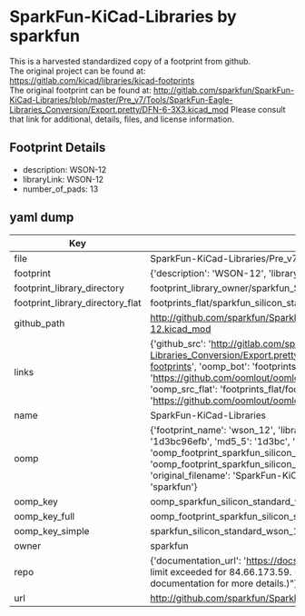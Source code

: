 # SparkFun-KiCad-Libraries by sparkfun  
This is a harvested standardized copy of a footprint from github.  
The original project can be found at:  
https://gitlab.com/kicad/libraries/kicad-footprints  
The original footprint can be found at:
http://gitlab.com/sparkfun/SparkFun-KiCad-Libraries/blob/master/Pre_v7/Tools/SparkFun-Eagle-Libraries_Conversion/Export.pretty/DFN-6-3X3.kicad_mod
Please consult that link for additional, details, files, and license information.  
## Footprint Details
* description: WSON-12  
* libraryLink: WSON-12  
* number_of_pads: 13  
## yaml dump  
| Key | Value |  
| --- | --- |  
| file | SparkFun-KiCad-Libraries/Pre_v7/Footprints/Silicon-Standard.pretty/WSON-12.kicad_mod |  
| footprint | {'description': 'WSON-12', 'libraryLink': 'WSON-12', 'number_of_pads': 13} |  
| footprint_library_directory | footprint_library_owner/sparkfun_SparkFun-KiCad-Libraries |  
| footprint_library_directory_flat | footprints_flat/sparkfun_silicon_standard_wson_12/working |  
| github_path | http://github.com/sparkfun/SparkFun-KiCad-Libraries/blob/master/Pre_v7/Footprints/Silicon-Standard.pretty/WSON-12.kicad_mod |  
| links | {'github_src': 'http://gitlab.com/sparkfun/SparkFun-KiCad-Libraries/blob/master/Pre_v7/Tools/SparkFun-Eagle-Libraries_Conversion/Export.pretty/DFN-6-3X3.kicad_mod', 'github_src_repo': 'https://gitlab.com/kicad/libraries/kicad-footprints', 'oomp_bot': 'footprints/sparkfun_silicon_standard_wson_12/working', 'oomp_bot_github': 'https://github.com/oomlout/oomlout_oomp_footprint_bot/tree/main/footprints/sparkfun_silicon_standard_wson_12/working', 'oomp_src_flat': 'footprints_flat/footprints_flat/sparkfun_silicon_standard_wson_12/working', 'oomp_src_flat_github': 'https://github.com/oomlout/oomlout_oomp_footprint_src/tree/main/footprints_flat/sparkfun_silicon_standard_wson_12/working'} |  
| name | SparkFun-KiCad-Libraries |  
| oomp | {'footprint_name': 'wson_12', 'library_name': 'silicon_standard', 'md5': '1d3bc96efb94b0ebe6b90833e0324cc6', 'md5_10': '1d3bc96efb', 'md5_5': '1d3bc', 'md5_6': '1d3bc9', 'oomp_key': 'oomp_sparkfun_silicon_standard_wson_12', 'oomp_key_extra': 'oomp_footprint_sparkfun_silicon_standard_wson_12', 'oomp_key_full': 'oomp_footprint_sparkfun_silicon_standard_wson_12_1d3bc9', 'oomp_key_simple': 'sparkfun_silicon_standard_wson_12', 'original_filename': 'SparkFun-KiCad-Libraries/Pre_v7/Footprints/Silicon-Standard.pretty/WSON-12.kicad_mod', 'owner_name': 'sparkfun'} |  
| oomp_key | oomp_sparkfun_silicon_standard_wson_12 |  
| oomp_key_full | oomp_footprint_sparkfun_silicon_standard_wson_12 |  
| oomp_key_simple | sparkfun_silicon_standard_wson_12 |  
| owner | sparkfun |  
| repo | {'documentation_url': 'https://docs.github.com/rest/overview/resources-in-the-rest-api#rate-limiting', 'message': "API rate limit exceeded for 84.66.173.59. (But here's the good news: Authenticated requests get a higher rate limit. Check out the documentation for more details.)"} |  
| url | http://github.com/sparkfun/SparkFun-KiCad-Libraries |  

